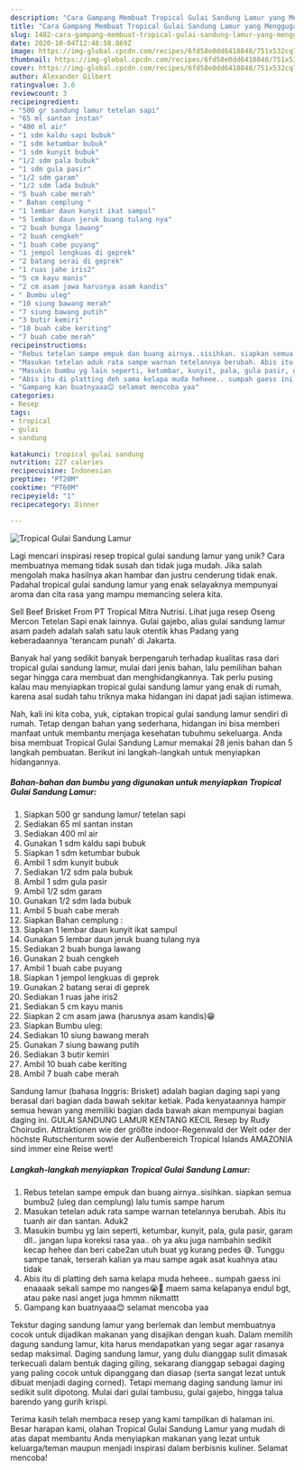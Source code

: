 ```yaml
---
description: "Cara Gampang Membuat Tropical Gulai Sandung Lamur yang Menggugah Selera"
title: "Cara Gampang Membuat Tropical Gulai Sandung Lamur yang Menggugah Selera"
slug: 1482-cara-gampang-membuat-tropical-gulai-sandung-lamur-yang-menggugah-selera
date: 2020-10-04T12:48:58.869Z
image: https://img-global.cpcdn.com/recipes/6fd58e0dd6418848/751x532cq70/tropical-gulai-sandung-lamur-foto-resep-utama.jpg
thumbnail: https://img-global.cpcdn.com/recipes/6fd58e0dd6418848/751x532cq70/tropical-gulai-sandung-lamur-foto-resep-utama.jpg
cover: https://img-global.cpcdn.com/recipes/6fd58e0dd6418848/751x532cq70/tropical-gulai-sandung-lamur-foto-resep-utama.jpg
author: Alexander Gilbert
ratingvalue: 3.6
reviewcount: 3
recipeingredient:
- "500 gr sandung lamur tetelan sapi"
- "65 ml santan instan"
- "400 ml air"
- "1 sdm kaldu sapi bubuk"
- "1 sdm ketumbar bubuk"
- "1 sdm kunyit bubuk"
- "1/2 sdm pala bubuk"
- "1 sdm gula pasir"
- "1/2 sdm garam"
- "1/2 sdm lada bubuk"
- "5 buah cabe merah"
- " Bahan cemplung "
- "1 lembar daun kunyit ikat sampul"
- "5 lembar daun jeruk buang tulang nya"
- "2 buah bunga lawang"
- "2 buah cengkeh"
- "1 buah cabe puyang"
- "1 jempol lengkuas di geprek"
- "2 batang serai di geprek"
- "1 ruas jahe iris2"
- "5 cm kayu manis"
- "2 cm asam jawa harusnya asam kandis"
- " Bumbu uleg"
- "10 siung bawang merah"
- "7 siung bawang putih"
- "3 butir kemiri"
- "10 buah cabe keriting"
- "7 buah cabe merah"
recipeinstructions:
- "Rebus tetelan sampe empuk dan buang airnya..sisihkan. siapkan semua bumbu2 (uleg dan cemplung) lalu tumis sampe harum"
- "Masukan tetelan aduk rata sampe warnan tetelannya berubah. Abis itu tuanh air dan santan. Aduk2"
- "Masukin bumbu yg lain seperti, ketumbar, kunyit, pala, gula pasir, garam dll.. jangan lupa koreksi rasa yaa.. oh ya aku juga nambahin sedikit kecap hehee dan beri cabe2an utuh buat yg kurang pedes 😅. Tunggu sampe tanak, terserah kalian ya mau sampe agak asat kuahnya atau tidak"
- "Abis itu di platting deh sama kelapa muda heheee.. sumpah gaess ini enaaaak sekali sampe mo nanges😭🤤 maem sama kelapanya endul bgt, atau pake nasi anget juga hmmm nikmattt"
- "Gampang kan buatnyaaa😊 selamat mencoba yaa"
categories:
- Resep
tags:
- tropical
- gulai
- sandung

katakunci: tropical gulai sandung 
nutrition: 227 calories
recipecuisine: Indonesian
preptime: "PT20M"
cooktime: "PT60M"
recipeyield: "1"
recipecategory: Dinner

---
```



![Tropical Gulai Sandung Lamur](https://img-global.cpcdn.com/recipes/6fd58e0dd6418848/751x532cq70/tropical-gulai-sandung-lamur-foto-resep-utama.jpg)

Lagi mencari inspirasi resep tropical gulai sandung lamur yang unik? Cara membuatnya memang tidak susah dan tidak juga mudah. Jika salah mengolah maka hasilnya akan hambar dan justru cenderung tidak enak. Padahal tropical gulai sandung lamur yang enak selayaknya mempunyai aroma dan cita rasa yang mampu memancing selera kita.

Sell Beef Brisket From PT Tropical Mitra Nutrisi. Lihat juga resep Oseng Mercon Tetelan Sapi enak lainnya. Gulai gajebo, alias gulai sandung lamur asam padeh adalah salah satu lauk otentik khas Padang yang keberadaannya &#39;terancam punah&#39; di Jakarta.

Banyak hal yang sedikit banyak berpengaruh terhadap kualitas rasa dari tropical gulai sandung lamur, mulai dari jenis bahan, lalu pemilihan bahan segar hingga cara membuat dan menghidangkannya. Tak perlu pusing kalau mau menyiapkan tropical gulai sandung lamur yang enak di rumah, karena asal sudah tahu triknya maka hidangan ini dapat jadi sajian istimewa.


Nah, kali ini kita coba, yuk, ciptakan tropical gulai sandung lamur sendiri di rumah. Tetap dengan bahan yang sederhana, hidangan ini bisa memberi manfaat untuk membantu menjaga kesehatan tubuhmu sekeluarga. Anda bisa membuat Tropical Gulai Sandung Lamur memakai 28 jenis bahan dan 5 langkah pembuatan. Berikut ini langkah-langkah untuk menyiapkan hidangannya.

<!--inarticleads1-->

##### Bahan-bahan dan bumbu yang digunakan untuk menyiapkan Tropical Gulai Sandung Lamur:

1. Siapkan 500 gr sandung lamur/ tetelan sapi
1. Sediakan 65 ml santan instan
1. Sediakan 400 ml air
1. Gunakan 1 sdm kaldu sapi bubuk
1. Siapkan 1 sdm ketumbar bubuk
1. Ambil 1 sdm kunyit bubuk
1. Sediakan 1/2 sdm pala bubuk
1. Ambil 1 sdm gula pasir
1. Ambil 1/2 sdm garam
1. Gunakan 1/2 sdm lada bubuk
1. Ambil 5 buah cabe merah
1. Siapkan  Bahan cemplung :
1. Siapkan 1 lembar daun kunyit ikat sampul
1. Gunakan 5 lembar daun jeruk buang tulang nya
1. Sediakan 2 buah bunga lawang
1. Gunakan 2 buah cengkeh
1. Ambil 1 buah cabe puyang
1. Siapkan 1 jempol lengkuas di geprek
1. Gunakan 2 batang serai di geprek
1. Sediakan 1 ruas jahe iris2
1. Sediakan 5 cm kayu manis
1. Siapkan 2 cm asam jawa (harusnya asam kandis)😁
1. Siapkan  Bumbu uleg:
1. Sediakan 10 siung bawang merah
1. Gunakan 7 siung bawang putih
1. Sediakan 3 butir kemiri
1. Ambil 10 buah cabe keriting
1. Ambil 7 buah cabe merah


Sandung lamur (bahasa Inggris: Brisket) adalah bagian daging sapi yang berasal dari bagian dada bawah sekitar ketiak. Pada kenyataannya hampir semua hewan yang memiliki bagian dada bawah akan mempunyai bagian daging ini. GULAI SANDUNG LAMUR KENTANG KECIL Resep by Rudy Choirudin. Attraktionen wie der größte indoor-Regenwald der Welt oder der höchste Rutschenturm sowie der Außenbereich Tropical Islands AMAZONIA sind immer eine Reise wert! 

<!--inarticleads2-->

##### Langkah-langkah menyiapkan Tropical Gulai Sandung Lamur:

1. Rebus tetelan sampe empuk dan buang airnya..sisihkan. siapkan semua bumbu2 (uleg dan cemplung) lalu tumis sampe harum
1. Masukan tetelan aduk rata sampe warnan tetelannya berubah. Abis itu tuanh air dan santan. Aduk2
1. Masukin bumbu yg lain seperti, ketumbar, kunyit, pala, gula pasir, garam dll.. jangan lupa koreksi rasa yaa.. oh ya aku juga nambahin sedikit kecap hehee dan beri cabe2an utuh buat yg kurang pedes 😅. Tunggu sampe tanak, terserah kalian ya mau sampe agak asat kuahnya atau tidak
1. Abis itu di platting deh sama kelapa muda heheee.. sumpah gaess ini enaaaak sekali sampe mo nanges😭🤤 maem sama kelapanya endul bgt, atau pake nasi anget juga hmmm nikmattt
1. Gampang kan buatnyaaa😊 selamat mencoba yaa


Tekstur daging sandung lamur yang berlemak dan lembut membuatnya cocok untuk dijadikan makanan yang disajikan dengan kuah. Dalam memilih dagung sandung lamur, kita harus mendapatkan yang segar agar rasanya sedap maksimal. Daging sandung lamur, yang dulu dianggap sulit dimasak terkecuali dalam bentuk daging giling, sekarang dianggap sebagai daging yang paling cocok untuk dipanggang dan diasap (serta sangat lezat untuk dibuat menjadi daging corned). Tetapi memang daging sandung lamur ini sedikit sulit dipotong. Mulai dari gulai tambusu, gulai gajebo, hingga talua barendo yang gurih krispi. 

Terima kasih telah membaca resep yang kami tampilkan di halaman ini. Besar harapan kami, olahan Tropical Gulai Sandung Lamur yang mudah di atas dapat membantu Anda menyiapkan makanan yang lezat untuk keluarga/teman maupun menjadi inspirasi dalam berbisnis kuliner. Selamat mencoba!
